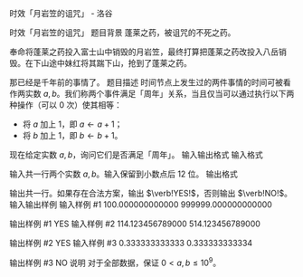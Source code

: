 



时效「月岩笠的诅咒」 - 洛谷














时效「月岩笠的诅咒」
题目背景
蓬莱之药，被诅咒的不死之药。

奉命将蓬莱之药投入富士山中销毁的月岩笠，最终打算把蓬莱之药改投入八岳销毁。在下山途中妹红将其踹下山，抢到了蓬莱之药。

那已经是千年前的事情了。
题目描述
时间节点上发生过的两件事情的时间可被看作两实数 $a,b$。我们称两个事件满足「周年」关系，当且仅当可以通过执行以下两种操作（可以 $0$ 次）使其相等：

- 将 $a$ 加上 $1$，即 $a\gets a+1$；
- 将 $b$ 加上 $1$，即 $b\gets b+1$。

现在给定实数 $a,b$，询问它们是否满足「周年」。
输入输出格式
输入格式

输入共一行两个实数 $a,b$。输入保留到小数点后 $12$ 位。
输出格式

输出共一行。如果存在合法方案，输出 $\verb!YES!$，否则输出 $\verb!NO!$。
输入输出样例
输入样例 #1
100.000000000000 999999.000000000000

输出样例 #1
YES
输入样例 #2
114.123456789000 514.123456789000

输出样例 #2
YES
输入样例 #3
0.333333333333 0.333333333334

输出样例 #3
NO
说明
对于全部数据，保证 $0<a,b\le 10^9$。






